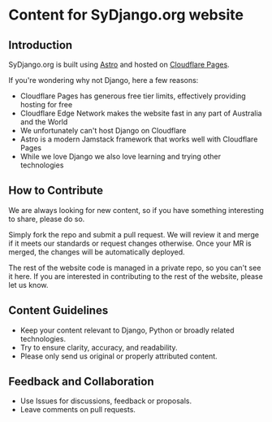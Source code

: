 # Content for SyDjango.org website

## Introduction

SyDjango.org is built using [Astro](https://astro.build/) and hosted on
[Cloudflare Pages](https://pages.cloudflare.com/).

If you're wondering why not Django, here a few reasons:

- Cloudflare Pages has generous free tier limits, effectively providing hosting for free
- Cloudflare Edge Network makes the website fast in any part of Australia and the World
- We unfortunately can't host Django on Cloudflare
- Astro is a modern Jamstack framework that works well with Cloudflare Pages
- While we love Django we also love learning and trying other technologies

## How to Contribute

We are always looking for new content, so if you have something interesting to share, please do so.

Simply fork the repo and submit a pull request. We will review it and merge if it meets our
standards or request changes otherwise. Once your MR is merged, the changes will be automatically
deployed.

The rest of the website code is managed in a private repo, so you can't see it here. If you are
interested in contributing to the rest of the website, please let us know.

## Content Guidelines

- Keep your content relevant to Django, Python or broadly related technologies.
- Try to ensure clarity, accuracy, and readability.
- Please only send us original or properly attributed content.

## Feedback and Collaboration

- Use Issues for discussions, feedback or proposals.
- Leave comments on pull requests.
